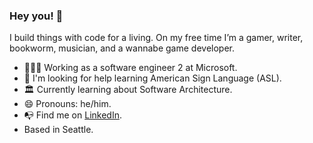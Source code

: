 ### Hey you! 👋
I build things with code for a living. On my free time I’m a gamer, writer, bookworm, musician, and a wannabe game developer.

* 🧑🏻‍💻 Working as a software engineer 2 at Microsoft.
* 🤔 I'm looking for help learning American Sign Language (ASL).
* 🏛 Currently learning about Software Architecture.
* 😄 Pronouns: he/him.
* 📭 Find me on [LinkedIn](http://linkedin.com/in/janielmartell).
* Based in Seattle.
